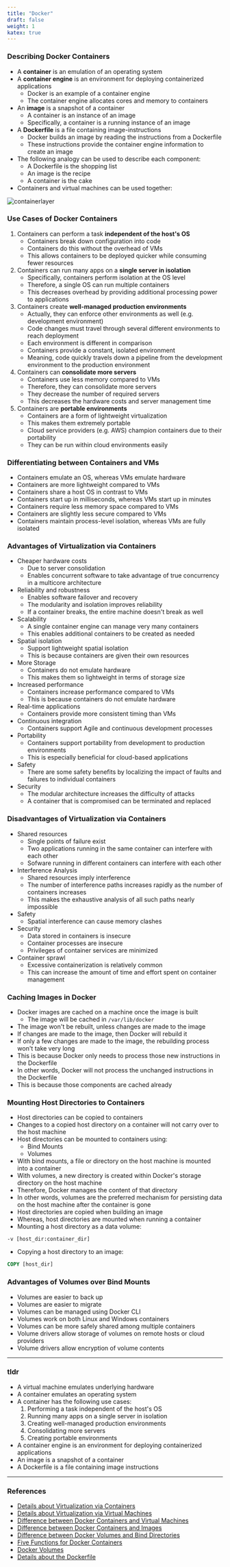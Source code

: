 ```yaml
---
title: "Docker"
draft: false
weight: 1
katex: true
---
```


### Describing Docker Containers
- A **container** is an emulation of an operating system
- A **container engine** is an environment for deploying containerized applications
	- Docker is an example of a container engine
	- The container engine allocates cores and memory to containers
- An **image** is a snapshot of a container
	- A container is an instance of an image
	- Specifically, a container is a running instance of an image
- A **Dockerfile** is a file containing image-instructions
	- Docker builds an image by reading the instructions from a Dockerfile
	- These instructions provide the container engine information to create an image
- The following analogy can be used to describe each component:
	- A Dockerfile is the shopping list
	- An image is the recipe
	- A container is the cake
- Containers and virtual machines can be used together:

![containerlayer](../../../img/docker.svg)

### Use Cases of Docker Containers
1. Containers can perform a task **independent of the host's OS**
	- Containers break down configuration into code
	- Containers do this without the overhead of VMs
	- This allows containers to be deployed quicker while consuming fewer resources
2. Containers can run many apps on a **single server in isolation**
	- Specifically, containers perform isolation at the OS level
	- Therefore, a single OS can run multiple containers
	- This decreases overhead by providing additional processing power to applications
3. Containers create **well-managed production environments**
	- Actually, they can enforce other environments as well (e.g. development environment)
	- Code changes must travel through several different environments to reach deployment
	- Each environment is different in comparison
	- Containers provide a constant, isolated environment
	- Meaning, code quickly travels down a pipeline from the development environment to the production environment 
4. Containers can **consolidate more servers**
	- Containers use less memory compared to VMs
	- Therefore, they can consolidate more servers
	- They decrease the number of required servers
	- This decreases the hardware costs and server management time
5. Containers are **portable environments**
	- Containers are a form of lightweight virtualization
	- This makes them extremely portable
	- Cloud service providers (e.g. AWS) champion containers due to their portability
	- They can be run within cloud environments easily

### Differentiating between Containers and VMs 
- Containers emulate an OS, whereas VMs emulate hardware
- Containers are more lightweight compared to VMs
- Containers share a host OS in contrast to VMs
- Containers start up in milliseconds, whereas VMs start up in minutes
- Containers require less memory space compared to VMs
- Containers are slightly less secure compared to VMs
- Containers maintain process-level isolation, whereas VMs are fully isolated

### Advantages of Virtualization via Containers
- Cheaper hardware costs
	- Due to server consolidation
	- Enables concurrent software to take advantage of true concurrency in a multicore architecture
- Reliability and robustness
	- Enables software failover and recovery
	- The modularity and isolation improves reliability
	- If a container breaks, the entire machine doesn't break as well
- Scalability
	- A single container engine can manage very many containers
	- This enables additional containers to be created as needed
- Spatial isolation
	- Support lightweight spatial isolation
	- This is because containers are given their own resources
- More Storage
	- Containers do not emulate hardware
	- This makes them so lightweight in terms of storage size
- Increased performance
	- Containers increase performance compared to VMs
	- This is because containers do not emulate hardware
- Real-time applications
	- Containers provide more consistent timing than VMs
- Continuous integration
	- Containers support Agile and continuous development processes
- Portability
	- Containers support portability from development to production environments
	- This is especially beneficial for cloud-based applications
- Safety
	- There are some safety benefits by localizing the impact of faults and failures to individual containers
- Security
	- The modular architecture increases the difficulty of attacks
	- A container that is compromised can be terminated and replaced

### Disadvantages of Virtualization via Containers
- Shared resources
	- Single points of failure exist
	- Two applications running in the same container can interfere with each other
	- Sofware running in different containers can interfere with each other
- Interference Analysis
	- Shared resources imply interference
	- The number of interference paths increases rapidly as the number of containers increases
	- This makes the exhaustive analysis of all such paths nearly impossible
- Safety
	- Spatial interference can cause memory clashes
- Security
	- Data stored in containers is insecure
	- Container processes are insecure
	- Privileges of container services are minimized
- Container sprawl
	- Excessive containerization is relatively common
	- This can increase the amount of time and effort spent on container management

### Caching Images in Docker
- Docker images are cached on a machine once the image is built
	- The image will be cached in `/var/lib/docker`
- The image won't be rebuilt, unless changes are made to the image
- If changes are made to the image, then Docker will rebuild it
- If only a few changes are made to the image, the rebuilding process won't take very long
- This is because Docker only needs to process those new instructions in the Dockerfile
- In other words, Docker will not process the unchanged instructions in the Dockerfile
- This is because those components are cached already

### Mounting Host Directories to Containers
- Host directories can be copied to containers
- Changes to a copied host directory on a container will not carry over to the host machine
- Host directories can be mounted to containers using:
	- Bind Mounts
	- Volumes
- With bind mounts, a file or directory on the host machine is mounted into a container
- With volumes, a new directory is created within Docker's storage directory on the host machine
- Therefore, Docker manages the content of that directory
- In other words, volumes are the preferred mechanism for persisting data on the host machine after the container is gone
- Host directories are copied when building an image
- Whereas, host directories are mounted when running a container
- Mounting a host directory as a data volume:
```text
-v [host_dir:container_dir]	
```
- Copying a host directory to an image:
```dockerfile
COPY [host_dir]
```

### Advantages of Volumes over Bind Mounts
- Volumes are easier to back up
- Volumes are easier to migrate
- Volumes can be managed using Docker CLI
- Volumes work on both Linux and Windows containers
- Volumes can be more safely shared among multiple containers
- Volume drivers allow storage of volumes on remote hosts or cloud providers
- Volume drivers allow encryption of volume contents

---

### tldr
- A virtual machine emulates underlying hardware
- A container emulates an operating system
- A container has the following use cases:
	1. Performing a task independent of the host's OS
	2. Running many apps on a single server in isolation
	3. Creating well-managed production environments
	4. Consolidating more servers
	5. Creating portable environments
- A container engine is an environment for deploying containerized applications
- An image is a snapshot of a container
- A Dockerfile is a file containing image instructions

---

### References
- [Details about Virtualization via Containers](https://insights.sei.cmu.edu/sei_blog/2017/09/virtualization-via-containers.html)
- [Details about Virtualization via Virtual Machines](https://insights.sei.cmu.edu/sei_blog/2017/09/virtualization-via-virtual-machines.html)
- [Difference between Docker Containers and Virtual Machines](https://stackoverflow.com/a/16048358/12777044)
- [Difference between Docker Containers and Images](https://stackoverflow.com/a/23736802/12777044)
- [Difference between Docker Volumes and Bind Directories](https://stackoverflow.com/a/49173474/12777044)
- [Five Functions for Docker Containers](https://www.rcrwireless.com/20170822/five-container-use-cases-tag27-tag99)
- [Docker Volumes](https://docs.docker.com/storage/volumes/)
- [Details about the Dockerfile](https://docs.microsoft.com/en-us/virtualization/windowscontainers/manage-docker/manage-windows-dockerfile)
